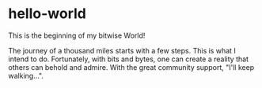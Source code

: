 # hello-world
This is the beginning of my bitwise World!

The journey of a thousand miles starts with a few steps. This is what I intend to do. Fortunately, with bits and bytes, one can create a reality that others can behold and admire.
With the great community support, "I'll keep walking...".
